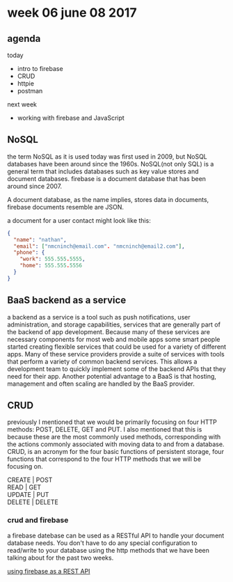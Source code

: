 # week 06 june 08 2017

## agenda

today

- intro to firebase
- CRUD
- httpie
- postman

next week

- working with firebase and JavaScript

## NoSQL

the term NoSQL as it is used today was first used in 2009, but NoSQL databases
have been around since the 1960s. NoSQL(not only SQL) is a general term that
includes databases such as key value stores and document databases. firebase is a
document database that has been around since 2007.

A document database, as the name implies, stores data in documents, firebase documents resemble are JSON.

a document for a user contact might look like this:

```JSON
{
  "name": "nathan",
  "email": ["nmcninch@email.com". "nmcninch@email2.com"],
  "phone": {
    "work": 555.555.5555,
    "home": 555.555.5556
  }
}
```

## BaaS backend as a service

a backend as a service is a tool such as push notifications, user
administration, and storage capabilities, services that are generally part of
the backend of app development. Because many of these services are necessary
components for most web and mobile apps some smart people started creating
flexible services that could be used for a variety of different apps. Many of
these service providers provide a suite of services with tools that perform a
variety of common backend services. This allows a development team to quickly
implement some of the backend APIs that they need for their app. Another
potential advantage to a BaaS is that hosting, management and often scaling are
handled by the BaaS provider.

## CRUD

previously I mentioned that we would be primarily focusing on four HTTP methods:
POST, DELETE, GET and PUT. I also mentioned that this is because these are the
most commonly used methods, corresponding with the actions commonly associated
with moving data to and from a database. CRUD, is an acronym for the four basic
functions of persistent storage, four functions that correspond to the four HTTP
methods that we will be focusing on.

CREATE  |  POST  
READ    |  GET  
UPDATE  |  PUT  
DELETE  |  DELETE  

### crud and firebase

a firebase datebase can be used as a RESTful API to handle your document
database needs. You don't have to do any special configuration to read/write to
your database using the http methods that we have been talking about for the
past two weeks.

[using firebase as a REST API](https://firebase.google.com/docs/reference/rest/database/)

